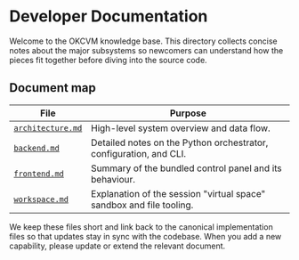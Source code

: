 # Developer Documentation

Welcome to the OKCVM knowledge base. This directory collects concise notes
about the major subsystems so newcomers can understand how the pieces fit
together before diving into the source code.

## Document map

| File | Purpose |
| ---- | ------- |
| [`architecture.md`](./architecture.md) | High-level system overview and data flow. |
| [`backend.md`](./backend.md) | Detailed notes on the Python orchestrator, configuration, and CLI. |
| [`frontend.md`](./frontend.md) | Summary of the bundled control panel and its behaviour. |
| [`workspace.md`](./workspace.md) | Explanation of the session "virtual space" sandbox and file tooling. |

We keep these files short and link back to the canonical implementation files
so that updates stay in sync with the codebase. When you add a new capability,
please update or extend the relevant document.
